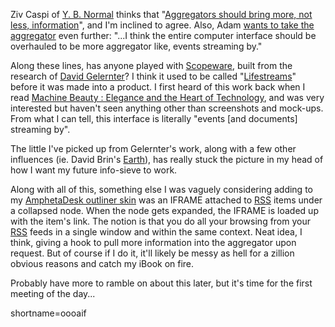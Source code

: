 <p>Ziv Caspi of <a href="http://radio.weblogs.com/0106548/">Y. B. Normal</a> thinks that "<a href="http://radio.weblogs.com/0106548/2002/06/13.html#a25">Aggregators should bring more, not less, information</a>", and I'm inclined to agree.  Also, Adam <a href="http://ipwebdev.com/radio/2002/06/11.php#a193">wants to take the aggregator</a> even further: "...I think the entire computer interface should be overhauled to be more aggregator like, events streaming by."</p>
<p>Along these lines, has anyone played with <a href="http://www.scopeware.com/products/prod_overview.html">Scopeware</a>, built from the research of <a href="http://www.edge.org/3rd_cluture/bios/gelernter.html">David Gelernter</a>?    I think it used to be called "<a href="http://www.acm.org/sigchi/chi96/proceedings/videos/Fertig/etf.htm">Lifestreams</a>" before it was made into a product.  I first heard of this work back when I read <A href="http://www.amazon.com/exec/obidos/ASIN/046504316X/0xdecafbad-20">Machine Beauty : Elegance and the Heart of Technology</a>, and was very interested but haven't seen anything other than screenshots and mock-ups.  From what I can tell, this interface is literally "events [and documents] streaming by".</p>
<p>The little I've picked up from Gelernter's work, along with a few other influences (ie. David Brin's <a href="http://www.amazon.com/exec/obidos/ASIN/055329024X/0xdecafbad-20">Earth</a>), has really stuck the picture in my head of how I want my future info-sieve to work.  </p>
<p>Along with all of this, something else I was vaguely considering adding to my <a href="http://www.decafbad.com/news_archives/000187.phtml#000187">AmphetaDesk outliner skin</a> was an IFRAME attached to <a href="http://www.decafbad.com/twiki/bin/view/Main/RSS">RSS</a> items under a collapsed node.  When the node gets expanded, the IFRAME is loaded up with the item's link.  The notion is that you do all your browsing from your <a href="http://www.decafbad.com/twiki/bin/view/Main/RSS">RSS</a> feeds in a single window and within the same context.  Neat idea, I think, giving a hook to pull more information into the aggregator upon request.  But of course if I do it, it'll likely be messy as hell for a zillion obvious reasons and catch my iBook on fire.</p>
<p>Probably have more to ramble on about this later, but it's time for the first meeting of the day...</p>
<!--more-->
shortname=oooaif
